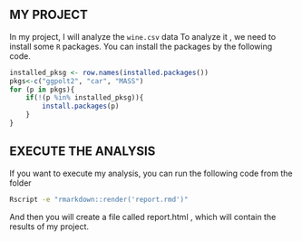 ## MY PROJECT
In my project, I will analyze the `wine.csv` data
To analyze it , we need to install some `R` packages. You can install the packages by the following code.
```r
installed_pksg <- row.names(installed.packages())
pkgs<-c("ggpolt2", "car", "MASS")
for (p in pkgs){
	if(!(p %in% installed_pksg)){
		install.packages(p)
	}
}

```

## EXECUTE THE ANALYSIS
If you want to execute my analysis, you can run the following code from the folder
```bash
Rscript -e "rmarkdown::render('report.rmd')"
```
And then you will create a file called report.html , which will contain the results of my project.

